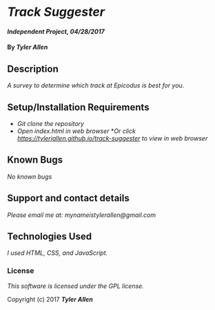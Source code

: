 # _Track Suggester_

#### _Independent Project, 04/28/2017_

#### By _Tyler Allen_

## Description

_A survey to determine which track at Epicodus is best for you._

## Setup/Installation Requirements

* _Git clone the repository_
* _Open index.html in web browser_
*_Or click https://tylerjallen.github.io/track-suggester to view in web browser_


## Known Bugs

_No known bugs_

## Support and contact details

_Please email me at: mynameistylerallen@gmail.com_

## Technologies Used

_I used HTML, CSS, and JavaScript._

### License

*This software is licensed under the GPL license.*

Copyright (c) 2017 **_Tyler Allen_**
